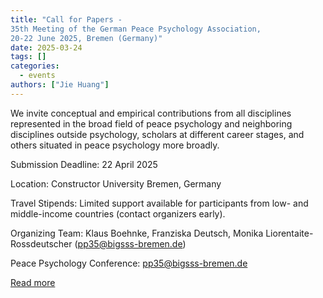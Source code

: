```yaml
---
title: "Call for Papers -
35th Meeting of the German Peace Psychology Association,
20-22 June 2025, Bremen (Germany)"
date: 2025-03-24
tags: []
categories:
  - events
authors: ["Jie Huang"]
---
```


We invite conceptual and empirical contributions from all disciplines represented in the broad
  field of peace psychology and neighboring disciplines outside psychology, scholars at different
  career stages, and others situated in peace psychology more broadly.
  
  Submission Deadline: 22 April 2025
  
  Location: Constructor University Bremen, Germany
  
  Travel Stipends: Limited support available for participants from low- and middle-income
  countries (contact organizers early).
  
  Organizing Team: Klaus Boehnke, Franziska Deutsch, Monika Liorentaite-Rossdeutscher
  (pp35@bigsss-bremen.de)
  
  Peace Psychology Conference: pp35@bigsss-bremen.de
  
[Read more](https://www.dgps.de/uploads/tx_powermail/8zzsbmkls9l1hnav6rtferzxfwb3uz3e.pdf)
